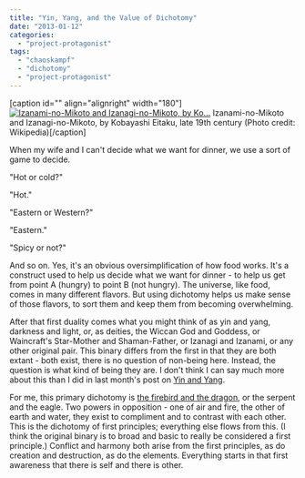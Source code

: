 ```yaml
---
title: "Yin, Yang, and the Value of Dichotomy"
date: "2013-01-12"
categories: 
  - "project-protagonist"
tags: 
  - "chaoskampf"
  - "dichotomy"
  - "project-protagonist"
---
```


\[caption id="" align="alignright" width="180"\][![Izanami-no-Mikoto and Izanagi-no-Mikoto, by Ko...](images/300px-Kobayashi_Izanami_and_izanagi.jpg "Izanami-no-Mikoto and Izanagi-no-Mikoto, by Ko...")](http://commons.wikipedia.org/wiki/File:Kobayashi_Izanami_and_izanagi.jpg) Izanami-no-Mikoto and Izanagi-no-Mikoto, by Kobayashi Eitaku, late 19th century (Photo credit: Wikipedia)\[/caption\]

When my wife and I can't decide what we want for dinner, we use a sort of game to decide.

"Hot or cold?"

"Hot."

"Eastern or Western?"

"Eastern."

"Spicy or not?"

And so on. Yes, it's an obvious oversimplification of how food works. It's a construct used to help us decide what we want for dinner - to help us get from point A (hungry) to point B (not hungry). The universe, like food, comes in many different flavors. But using dichotomy helps us make sense of those flavors, to sort them and keep them from becoming overwhelming.

After that first duality comes what you might think of as yin and yang, darkness and light, or, as deities, the Wiccan God and Goddess, or Waincraft's Star-Mother and Shaman-Father, or Izanagi and Izanami, or any other original pair. This binary differs from the first in that they are both extant - both exist, there is no question of non-being here. Instead, the question is what kind of being they are. I don't think I can say much more about this than I did in last month's post on [Yin and Yang](http://jackadreams.info/2012/12/13/y-is-for-yin-and-yang/).

For me, this primary dichotomy is [the firebird and the dragon](http://jackwren.wordpress.com/2012/03/05/firebird-and-dragon/), or the serpent and the eagle. Two powers in opposition - one of air and fire, the other of earth and water, they exist to compliment and to contrast with each other. This is the dichotomy of first principles; everything else flows from this. (I think the original binary is to broad and basic to really be considered a first principle.) Conflict and harmony both arise from the first principles, as do creation and destruction, as do the elements. Everything starts in that first awareness that there is self and there is other.
